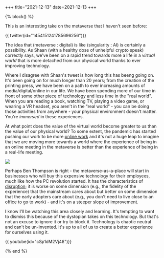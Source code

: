 +++
title="2021-12-13"
date=2021-12-13
+++

{% block() %}

This is an interesting take on the metaverse that I haven't seen before:

{{ twitter(id="1454151241785696256")}}

The idea that (metaverse : digital) is like (singularity : AI) is certainly a
possibility. As Shaan (with a healthy dose of unhelpful crypto speak)
correctly says, we've been on a rapid trend towards more a life in a _virtual
world_ that is more detached from our physical world thanks to ever improving
technology. 

Where I disagree with Shaan's tweet is how long this has beeng going on. It's
been going on for much longer than 20 years; from the creation of the printing
press, we have been on a path to ever increasing amounts of
media/digital/online in our life. We have been spending more of our time in
front of some other piece of technology and less time in the "real world".
When you are reading a book, watching TV, playing a video game, or wearing a
VR headset, you aren't in the "real world" - you can be doing those activities
from anywhere - your physical environment doesn't matter. You're _immersed_ in
these experiences.

At what point does the value of the virtual world become greater to us than the
value of our physical world? To some extent, the pandemic has started pushing
our work to be more [online
work](https://stratechery.com/2021/microsoft-and-the-metaverse/) and it's not
a huge leap to imagine that we are moving more towards a world where the
experience of being in an online meeting in the metaverse is better than the
experience of being in a real-life meeting. 

![](2021-12-13/2021-12-14-07-02-59.png)

Perhaps Ben Thompson is right - the metaverse-as-a-place will start in
businesses who will buy this expensive technology for their employees, much
like how the PC revolution started. It has the characteristics of
[disruption](https://www.christenseninstitute.org/disruptive-innovations/); it
is worse on some dimension (e.g., the fidelity of the experience) that the
mainstream cares about but better on some dimension that the early adopters
care about (e.g., you don't need to live close to an office to go to work) -
and it's on a steeper slope of improvement.

I know I'll be watching this area closely and learning. It's tempting to want
to dismiss this because of the dystopian takes on this technology. But that's
not an excuse to ignore it or try to block it. Technology is chaotic neutral
and can't be un-invented. It's up to all of us to create a better experience
for ourselves using it.

{{ youtube(id="cSp1dM2Vj48")}}

{% end %}